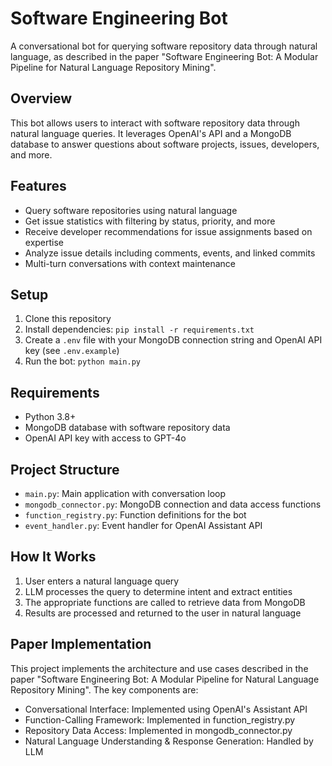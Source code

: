 # Software Engineering Bot

A conversational bot for querying software repository data through natural language, as described in the paper "Software Engineering Bot: A Modular Pipeline for Natural Language Repository Mining".

## Overview

This bot allows users to interact with software repository data through natural language queries. It leverages OpenAI's API and a MongoDB database to answer questions about software projects, issues, developers, and more.

## Features

- Query software repositories using natural language
- Get issue statistics with filtering by status, priority, and more
- Receive developer recommendations for issue assignments based on expertise
- Analyze issue details including comments, events, and linked commits
- Multi-turn conversations with context maintenance


## Setup

1. Clone this repository
2. Install dependencies: `pip install -r requirements.txt`
3. Create a `.env` file with your MongoDB connection string and OpenAI API key (see `.env.example`)
4. Run the bot: `python main.py`

## Requirements

- Python 3.8+
- MongoDB database with software repository data
- OpenAI API key with access to GPT-4o

## Project Structure

- `main.py`: Main application with conversation loop
- `mongodb_connector.py`: MongoDB connection and data access functions
- `function_registry.py`: Function definitions for the bot
- `event_handler.py`: Event handler for OpenAI Assistant API

## How It Works

1. User enters a natural language query
2. LLM processes the query to determine intent and extract entities
3. The appropriate functions are called to retrieve data from MongoDB
4. Results are processed and returned to the user in natural language

## Paper Implementation

This project implements the architecture and use cases described in the paper "Software Engineering Bot: A Modular Pipeline for Natural Language Repository Mining". The key components are:

- Conversational Interface: Implemented using OpenAI's Assistant API
- Function-Calling Framework: Implemented in function_registry.py
- Repository Data Access: Implemented in mongodb_connector.py
- Natural Language Understanding & Response Generation: Handled by LLM